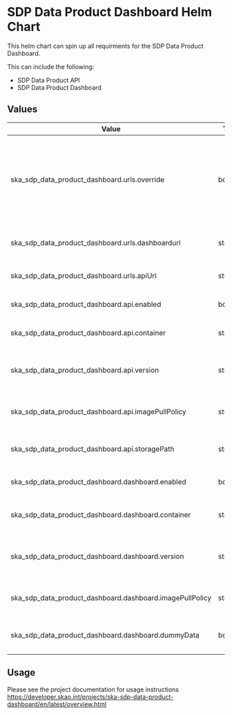 # SDP Data Product Dashboard Helm Chart

This helm chart can spin up all requirments for the SDP Data Product Dashboard.

This can include the following:

- SDP Data Product API
- SDP Data Product Dashboard

## Values

| Value                                                    | Type    | Required | Default                 | Comment                                                                                          |
| -------------------------------------------------------- | ------- | -------- | ----------------------- | ------------------------------------------------------------------------------------------------ |
| ska_sdp_data_product_dashboard.urls.override             | boolean | Yes      | False                   | Used to override the URL's generated in the \_helpers.tpl file that uses the deployed namespaces |
| ska_sdp_data_product_dashboard.urls.dashboardurl         | string  | Yes      | "http://localhost"      | Dashboard URL if the override value is true                                                      |
| ska_sdp_data_product_dashboard.urls.apiUrl               | string  | Yes      | "http://localhost:8000" | API URLif the override value is true                                                             |
| ska_sdp_data_product_dashboard.api.enabled               | boolean | Yes      | True                    | Should the API be created                                                                        |
| ska_sdp_data_product_dashboard.api.container             | string  | Yes      | link                    | The Docker image for the API                                                                     |
| ska_sdp_data_product_dashboard.api.version               | string  | Yes      | latest                  | The version of the Docker image to use                                                           |
| ska_sdp_data_product_dashboard.api.imagePullPolicy       | string  | Yes      | IfNotPresent            | When should the image be pulled                                                                  |
| ska_sdp_data_product_dashboard.api.storagePath           | string  | Yes      | "/var/log"              | When should the image be pulled                                                                  |
| ska_sdp_data_product_dashboard.dashboard.enabled         | boolean | Yes      | True                    | Should the dashboard be created                                                                  |
| ska_sdp_data_product_dashboard.dashboard.container       | string  | Yes      | link                    | The Docker image for the dashboard                                                               |
| ska_sdp_data_product_dashboard.dashboard.version         | string  | Yes      | latest                  | The version of the Docker image to use                                                           |
| ska_sdp_data_product_dashboard.dashboard.imagePullPolicy | string  | Yes      | IfNotPresent            | When should the image be pulled                                                                  |
| ska_sdp_data_product_dashboard.dashboard.dummyData       | boolean | Yes      | False                   | Flag to use dummy data rather then the API                                                       |

## Usage

Please see the project documentation for usage instructions https://developer.skao.int/projects/ska-sdp-data-product-dashboard/en/latest/overview.html
